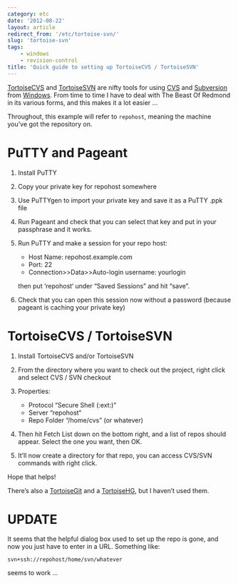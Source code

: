 ```yaml
---
category: etc
date: '2012-08-22'
layout: article
redirect_from: '/etc/tortoise-svn/'
slug: 'tortoise-svn'
tags:
    - windows
    - revision-control
title: 'Quick guide to setting up TortoiseCVS / TortoiseSVN'
---
```


[TortoiseCVS](http://www.tortoisecvs.org/) and
[TortoiseSVN](http://tortoisesvn.tigris.org/) are nifty tools for using
[CVS](http://www.nongnu.org/cvs/) and
[Subversion](http://subversion.tigris.org/) from
[Windows](http://microsoft.com/windows/). From time to time I have to
deal with The Beast Of Redmond in its various forms, and this makes it a
lot easier ...

Throughout, this example will refer to `repohost`, meaning the machine
you’ve got the repository on.

PuTTY and Pageant
=================

1.  Install PuTTY
2.  Copy your private key for repohost somewhere
3.  Use PuTTYgen to import your private key and save it as a PuTTY .ppk
    file
4.  Run Pageant and check that you can select that key and put in your
    passphrase and it works.
5.  Run PuTTY and make a session for your repo host:

    -   Host Name: repohost.example.com
    -   Port: 22
    -   Connection&gt;&gt;Data&gt;&gt;Auto-login username: yourlogin

    then put ‘repohost‘ under “Saved Sessions” and hit “save”.
6.  Check that you can open this session now without a password (because
    pageant is caching your private key)

TortoiseCVS / TortoiseSVN
=========================

1.  Install TortoiseCVS and/or TortoiseSVN
2.  From the directory where you want to check out the project, right
    click and select CVS / SVN checkout
3.  Properties:
    -   Protocol “Secure Shell (:ext:)”
    -   Server “repohost“
    -   Repo Folder “/home/cvs” (or whatever)

4.  Then hit Fetch List down on the bottom right, and a list of repos
    should appear. Select the one you want, then OK.
5.  It’ll now create a directory for that repo, you can access CVS/SVN
    commands with right click.

Hope that helps!

There’s also a [TortoiseGit](http://code.google.com/p/tortoisegit/) and
a [TortoiseHG](http://tortoisehg.bitbucket.org/), but I haven’t used
them.

UPDATE
======

It seems that the helpful dialog box used to set up the repo is gone,
and now you just have to enter in a URL. Something like:

    svn+ssh://repohost/home/svn/whatever

seems to work ...
